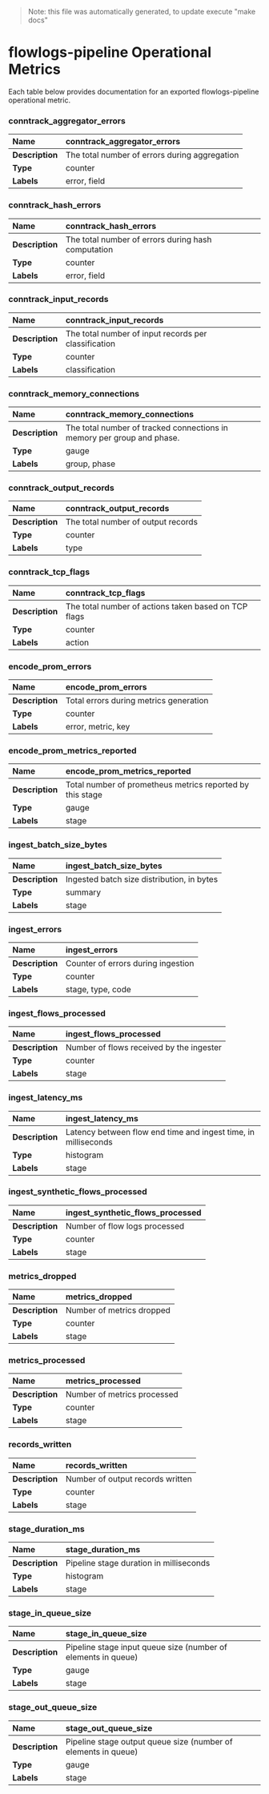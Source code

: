 
> Note: this file was automatically generated, to update execute "make docs"  
	 
# flowlogs-pipeline Operational Metrics  
	 
Each table below provides documentation for an exported flowlogs-pipeline operational metric. 

	

### conntrack_aggregator_errors
| **Name** | conntrack_aggregator_errors | 
|:---|:---|
| **Description** | The total number of errors during aggregation | 
| **Type** | counter | 
| **Labels** | error, field | 


### conntrack_hash_errors
| **Name** | conntrack_hash_errors | 
|:---|:---|
| **Description** | The total number of errors during hash computation | 
| **Type** | counter | 
| **Labels** | error, field | 


### conntrack_input_records
| **Name** | conntrack_input_records | 
|:---|:---|
| **Description** | The total number of input records per classification | 
| **Type** | counter | 
| **Labels** | classification | 


### conntrack_memory_connections
| **Name** | conntrack_memory_connections | 
|:---|:---|
| **Description** | The total number of tracked connections in memory per group and phase. | 
| **Type** | gauge | 
| **Labels** | group, phase | 


### conntrack_output_records
| **Name** | conntrack_output_records | 
|:---|:---|
| **Description** | The total number of output records | 
| **Type** | counter | 
| **Labels** | type | 


### conntrack_tcp_flags
| **Name** | conntrack_tcp_flags | 
|:---|:---|
| **Description** | The total number of actions taken based on TCP flags | 
| **Type** | counter | 
| **Labels** | action | 


### encode_prom_errors
| **Name** | encode_prom_errors | 
|:---|:---|
| **Description** | Total errors during metrics generation | 
| **Type** | counter | 
| **Labels** | error, metric, key | 


### encode_prom_metrics_reported
| **Name** | encode_prom_metrics_reported | 
|:---|:---|
| **Description** | Total number of prometheus metrics reported by this stage | 
| **Type** | gauge | 
| **Labels** | stage | 


### ingest_batch_size_bytes
| **Name** | ingest_batch_size_bytes | 
|:---|:---|
| **Description** | Ingested batch size distribution, in bytes | 
| **Type** | summary | 
| **Labels** | stage | 


### ingest_errors
| **Name** | ingest_errors | 
|:---|:---|
| **Description** | Counter of errors during ingestion | 
| **Type** | counter | 
| **Labels** | stage, type, code | 


### ingest_flows_processed
| **Name** | ingest_flows_processed | 
|:---|:---|
| **Description** | Number of flows received by the ingester | 
| **Type** | counter | 
| **Labels** | stage | 


### ingest_latency_ms
| **Name** | ingest_latency_ms | 
|:---|:---|
| **Description** | Latency between flow end time and ingest time, in milliseconds | 
| **Type** | histogram | 
| **Labels** | stage | 


### ingest_synthetic_flows_processed
| **Name** | ingest_synthetic_flows_processed | 
|:---|:---|
| **Description** | Number of flow logs processed | 
| **Type** | counter | 
| **Labels** | stage | 


### metrics_dropped
| **Name** | metrics_dropped | 
|:---|:---|
| **Description** | Number of metrics dropped | 
| **Type** | counter | 
| **Labels** | stage | 


### metrics_processed
| **Name** | metrics_processed | 
|:---|:---|
| **Description** | Number of metrics processed | 
| **Type** | counter | 
| **Labels** | stage | 


### records_written
| **Name** | records_written | 
|:---|:---|
| **Description** | Number of output records written | 
| **Type** | counter | 
| **Labels** | stage | 


### stage_duration_ms
| **Name** | stage_duration_ms | 
|:---|:---|
| **Description** | Pipeline stage duration in milliseconds | 
| **Type** | histogram | 
| **Labels** | stage | 


### stage_in_queue_size
| **Name** | stage_in_queue_size | 
|:---|:---|
| **Description** | Pipeline stage input queue size (number of elements in queue) | 
| **Type** | gauge | 
| **Labels** | stage | 


### stage_out_queue_size
| **Name** | stage_out_queue_size | 
|:---|:---|
| **Description** | Pipeline stage output queue size (number of elements in queue) | 
| **Type** | gauge | 
| **Labels** | stage | 


